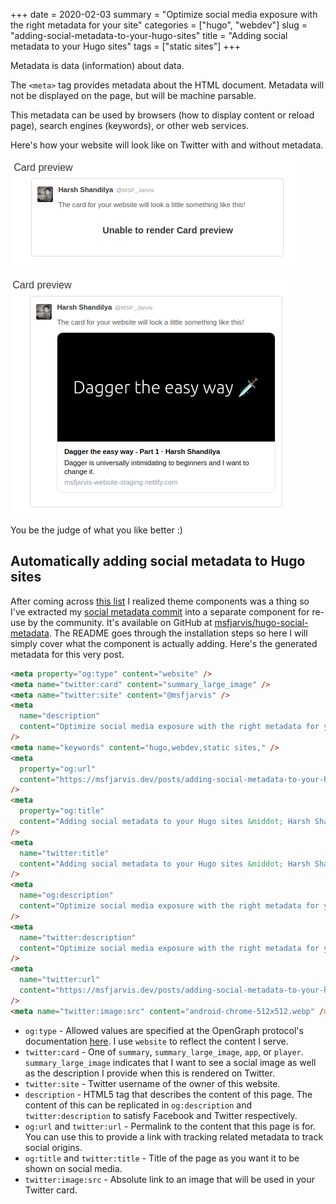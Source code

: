 +++
date = 2020-02-03
summary = "Optimize social media exposure with the right metadata for your site"
categories = ["hugo", "webdev"]
slug = "adding-social-metadata-to-your-hugo-sites"
title = "Adding social metadata to your Hugo sites"
tags = ["static sites"]
+++

Metadata is data (information) about data.

The `<meta>` tag provides metadata about the HTML document. Metadata will not be displayed on the page, but will be machine parsable.

This metadata can be used by browsers (how to display content or reload page), search engines (keywords), or other web services.

Here's how your website will look like on Twitter with and without metadata.

![No metadata](hugo_metadata_no_meta.webp)

![Correct metadata](hugo_metadata_correct_meta.webp)

You be the judge of what you like better :)

## Automatically adding social metadata to Hugo sites

After coming across [this list](https://github.com/budparr/awesome-hugo#theme-components) I realized theme components was a thing so I've extracted my [social metadata commit](https://github.com/msfjarvis/msfjarvis.dev/commit/cc08039a6b4a6b649bdd8710295383d2388c9955) into a separate component for re-use by the community. It's available on GitHub at [msfjarvis/hugo-social-metadata](https://github.com/msfjarvis/hugo-social-metadata). The README goes through the installation steps so here I will simply cover what the component is actually adding. Here's the generated metadata for this very post.

```html
<meta property="og:type" content="website" />
<meta name="twitter:card" content="summary_large_image" />
<meta name="twitter:site" content="@msfjarvis" />
<meta
  name="description"
  content="Optimize social media exposure with the right metadata for your site"
/>
<meta name="keywords" content="hugo,webdev,static sites," />
<meta
  property="og:url"
  content="https://msfjarvis.dev/posts/adding-social-metadata-to-your-hugo-sites/"
/>
<meta
  property="og:title"
  content="Adding social metadata to your Hugo sites &middot; Harsh Shandilya"
/>
<meta
  name="twitter:title"
  content="Adding social metadata to your Hugo sites &middot; Harsh Shandilya"
/>
<meta
  name="og:description"
  content="Optimize social media exposure with the right metadata for your site"
/>
<meta
  name="twitter:description"
  content="Optimize social media exposure with the right metadata for your site"
/>
<meta
  name="twitter:url"
  content="https://msfjarvis.dev/posts/adding-social-metadata-to-your-hugo-sites/"
/>
<meta name="twitter:image:src" content="android-chrome-512x512.webp" />
```

- `og:type` - Allowed values are specified at the OpenGraph protocol's documentation [here](https://ogp.me/#types). I use `website` to reflect the content I serve.
- `twitter:card` - One of `summary`, `summary_large_image`, `app`, or `player`. `summary_large_image` indicates that I want to see a social image as well as the description I provide when this is rendered on Twitter.
- `twitter:site` - Twitter username of the owner of this website.
- `description` - HTML5 tag that describes the content of this page. The content of this can be replicated in `og:description` and `twitter:description` to satisfy Facebook and Twitter respectively.
- `og:url` and `twitter:url` - Permalink to the content that this page is for. You can use this to provide a link with tracking related metadata to track social origins.
- `og:title` and `twitter:title` - Title of the page as you want it to be shown on social media.
- `twitter:image:src` - Absolute link to an image that will be used in your Twitter card.
